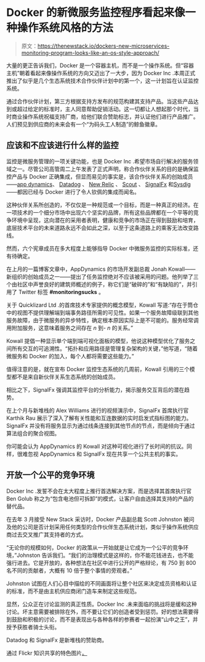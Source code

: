 # Docker 的新微服务监控程序看起来像一种操作系统风格的方法

> 原文：<https://thenewstack.io/dockers-new-microservices-monitoring-program-looks-like-an-os-style-approach/>

大量的更正告诉我们，Docker 是一个容器主机，而不是一个操作系统。但“容器主机”朝着看起来像操作系统的方向又迈出了一大步，因为 Docker Inc .本周正式推出了似乎是几个生态系统技术合作伙伴计划中的第一个，这一计划旨在认证监控系统。

通过合作伙伴计划，第三方根据支持方发布的规范构建其支持产品。当这些产品达到或超过给定的标准时，主人同意帮助促销活动。这一切都让人想起那个时代，当时商业操作系统祝福支持厂商，给他们联合赞助标志，并认证他们进行产品推广。人们预见到供应商的未来会有一个“为码头工人制造”的鲸鱼徽章。

## 应该和不应该进行什么样的监控

监控是微服务管理的一项关键功能，也是 Docker Inc .希望市场自行解决的服务领域之一。尽管公司高管周二上午发表了正式声明，称合作伙伴关系的目的是确保监控产品与 Docker 正确集成，但显而易见的事实是，该合作伙伴关系的创始成员——[app dynamics](https://www.appdynamics.com/)、 [Datadog](https://www.datadoghq.com/) 、 [New Relic](http://newrelic.com/) 、 [Scout](https://scoutapp.com/) 、 [SignalFx](https://thenewstack.io/signalfx-a-saas-to-monitor-apps-at-any-scale/) 和[Sysdig](http://www.sysdig.org/)——都因已经与 Docker 进行了令人钦佩的集成而闻名。

这种伙伴关系所创造的，不仅仅是一种规范或一个目标，而是一种真正的经济。在一项技术的一个细分市场中出现六个坚实的品牌，所有这些品牌都在一个平等的竞争环境中呈现，这向潜在的采用者表明，健康和竞争的市场正在得到鼓励和培育，底层技术平台的未来道路永远不会如此之深，以至于这条道路上的乘客无法改变路线。

然而，六个宪章成员在多大程度上能够指导 Docker 中微服务监控的实际标准，还有待确定。

在上月的一篇博客文章中，AppDynamics 的市场开发副总裁 Jonah Kowall——新组织的创始成员之一——提出了任务监控绝对不应该被采用的问题。他列举了三个由社区中声誉良好的建筑师概述的例子，称它们是“破碎的”和“有缺陷的”，并引用了 Twitter 标签 **#monitoringsucks** 。

关于 Quicklizard Ltd .的首席技术专家提供的概念模型，Kowall 写道:“存在于筒仓中的视图不提供理解端到端事务路径所需的可见性。如果一个服务故障级联到其他服务故障，由于微服务的异步特性，确定根本原因实际上是不可能的。服务经常调用附加服务，这意味着服务之间存在 *n* 到- *n* 的关系。”

Kowall 提倡一种显示单个端到端可视化面板的模型，他说这种模型优化了服务之间所有交互的可追溯性。“拓扑和应用路径是管理复杂架构的关键，”他写道，“随着微服务和 Docker 的加入，每个人都将需要这些能力。”

值得注意的是，就在宣布 Docker 监控生态系统的几周前，Kowall 引用的三个模型都不是来自新伙伴关系生态系统的创始成员。

相比之下，SignalFx 强调其监控平台的分析能力，揭示服务交互背后的潜在趋势。

在上个月与新堆栈的 Alex Williams 进行的视频演示中，SignalFx 首席执行官 Karthik Rau 展示了深入了解有关性能和互连数据的实时启发式指标图的能力。SignalFx 并没有将服务显示为通过线条连接到其他节点的节点，而是倾向于通过算法组合的聚合视图。

你可能会认为 AppDynamics 的 Kowall 对这种可视化进行了长时间的抗议。同样，很难忽视 AppDynamics 和 SignalFx 现在共享一个公共主机的事实。

## 开放一个公平的竞争环境

Docker Inc .发誓不会在太大程度上推行首选解决方案，而是选择其首席执行官 Ben Golub 称之为“包含电池但可拆卸”的模式，让客户自由选择其支持的产品的替代品。

在去年 3 月接受 New Stack 采访时，Docker 产品副总裁 Scott Johnston 被问及他的公司是否计划采用任何类型的合作伙伴生态系统计划，类似于操作系统供应商过去交叉推广其支持者的方式。

“无论你的规模如何，Docker 的政策从一开始就是让它成为一个公平的竞争环境，”Johnston 告诉我们。“我们的治理模式是这样的，你不能花钱进去，也不能强行进去。它是开放的，各种想法在社区中进行公开的严格辩论，有 750 到 800 名不同的贡献者，大概有 10 倍于整个事情的旁观者。”

Johnston 试图在人们心目中描绘的不同画面将让整个社区来决定成员资格和认证的标准，而不是由主机供应商闭门造车来制定这些规范。

显然，公众正在讨论监测的真正性质。Docker Inc .未来面临的挑战将是缓和这种讨论。坏主意需要被排除在外，而不要让它们的创造者受到惩罚。好的想法需要得到鼓励和积极的讨论，而不是表现出与各种各样的参赛者一起扮演“山中之王”，并授予获胜者骑士头衔。

Datadog 和 SignalFx 是新堆栈的赞助商。

通过 Flickr 知识共享的特色图片[。](https://www.flickr.com/photos/mtaphotos/7704403154/in/photolist-5Sdnud-8r8yiH-73ugX8-75mrRg-bzRRqX-74nXyn-73aoqp-8rcSmN-8rdh6q-5J94NT-cJP7ib-j6NQxG-8ra5FP-6fJ5wA-oMkbn-5r39UM-78LZAy-6VbGSB-a1Qyt7-74sMDU-oEdggz-5CgsNA-oo2cea-cJP5Xy-eHzHt4-74nUiK-ASiEZ-neDxRD-73xW8m-8yG6yX-668H8K-oMk4y-cJP7GN-8yK6P3-cJP5D9-cJP5Qm-cJP653-dYmuNU-73Jh7E-73uE9Z-bubove-73fqp3-5mwjz9-a1xtoP-a1xtbX-a1AmKf-a1Amt7-a1AmDf-5y3msx-fmyV3j)

<svg xmlns:xlink="http://www.w3.org/1999/xlink" viewBox="0 0 68 31" version="1.1"><title>Group</title> <desc>Created with Sketch.</desc></svg>